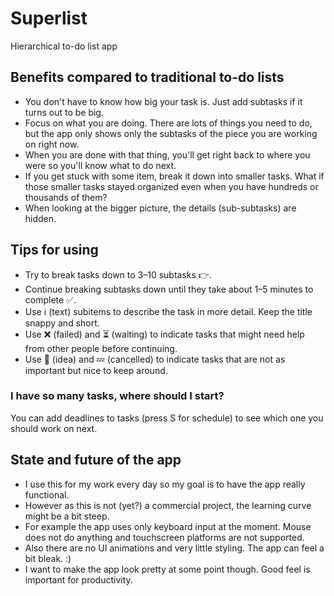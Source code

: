 # Superlist
Hierarchical to-do list app

## Benefits compared to traditional to-do lists
- You don't have to know how big your task is. Just add subtasks if it turns out to be big.
- Focus on what you are doing. There are lots of things you need to do, but the app only shows only the subtasks of the piece you are working on right now.
- When you are done with that thing, you'll get right back to where you were so you'll know what to do next.
- If you get stuck with some item, break it down into smaller tasks. What if those smaller tasks stayed organized even when you have hundreds or thousands of them?
- When looking at the bigger picture, the details (sub-subtasks) are hidden.

## Tips for using
- Try to break tasks down to 3–10 subtasks 👉.
- Continue breaking subtasks down until they take about 1–5 minutes to complete ✅.
- Use ℹ️ (text) subitems to describe the task in more detail. Keep the title snappy and short.
- Use ❌ (failed) and ⏳ (waiting) to indicate tasks that might need help  from other people before continuing.
- Use 🦄 (idea) and 💤 (cancelled) to indicate tasks that are not as important but nice to keep around.

### I have so many tasks, where should I start?
You can add deadlines to tasks (press S for schedule) to see which one you should work on next.

## State and future of the app
- I use this for my work every day so my goal is to have the app really functional.
- However as this is not (yet?) a commercial project, the learning curve might be a bit steep.
- For example the app uses only keyboard input at the moment. Mouse does not do anything and touchscreen platforms are not supported.
- Also there are no UI animations and very little styling. The app can feel a bit bleak. :)
- I want to make the app look pretty at some point though. Good feel is important for productivity.
